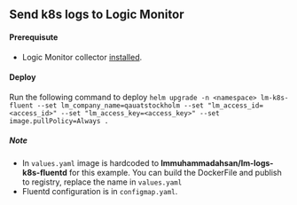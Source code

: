 ## Send k8s logs to Logic Monitor

#### Prerequisute
- Logic Monitor collector [installed](https://www.logicmonitor.com/support/monitoring/containers/kubernetes/adding-your-kubernetes-cluster-into-monitoring). 


#### Deploy
Run the following command to deploy
`helm upgrade -n <namespace> lm-k8s-fluent --set lm_company_name=qauatstockholm --set "lm_access_id=<access_id>" --set "lm_access_key=<access_key>" --set image.pullPolicy=Always .`

##### Note
- In `values.yaml` image is hardcoded to **lmmuhammadahsan/lm-logs-k8s-fluentd** for this example. You can build the DockerFile and publish to registry, replace the name in `values.yaml`
- Fluentd configuration is in `configmap.yaml`.